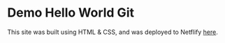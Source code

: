# Demo Hello World Git

This site was built using HTML & CSS, and was deployed to Netflify [here](https://zaio-git-html-demo.netlify.app/).

